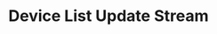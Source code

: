 ---
title: "Device List Update Stream"
created_at: "2018-05-10"
category: encryption
description:
keywords: merged
client_stats:
server_stats:
sdk_stats:
services_stats:
footnotes:
notes:
links:
 - title: "PR for MSC1212"
   link: "https://github.com/matrix-org/matrix-doc/issues/1212"
 - title: Documentation
   link: "https://docs.google.com/document/d/1fNBZUeMlp0fn0en5bCji5fn6mSvj48UylWfGKrk8ZIw/edit#heading=h.j3k62x61k895"
---